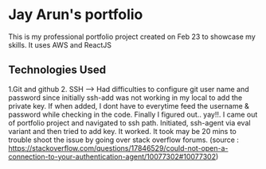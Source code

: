 # Jay Arun's portfolio

This is my professional portfolio project created on Feb 23 to showcase my skills. It uses AWS and ReactJS

## Technologies Used

1.Git and github
2. SSH
  --> Had difficulties to configure git user name and password since initially ssh-add was not working in my local to add the private key. If when added, I dont have to everytime feed the username & password while checking in the code. Finally I figured out.. yay!!. I came out of portfolio project and navigated to ssh path. Initiated, ssh-agent via eval variant and then tried to add key. It worked. It took may be 20 mins to trouble shoot the issue by going over stack overflow forums. (source : https://stackoverflow.com/questions/17846529/could-not-open-a-connection-to-your-authentication-agent/10077302#10077302)
